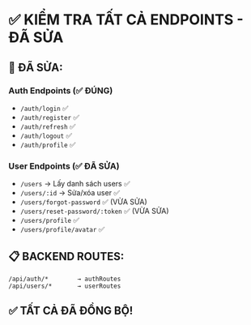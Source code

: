 # ✅ KIỂM TRA TẤT CẢ ENDPOINTS - ĐÃ SỬA

## 🔧 ĐÃ SỬA:

### Auth Endpoints (✅ ĐÚNG)
- `/auth/login` ✅
- `/auth/register` ✅  
- `/auth/refresh` ✅
- `/auth/logout` ✅
- `/auth/profile` ✅

### User Endpoints (✅ ĐÃ SỬA)
- `/users` → Lấy danh sách users ✅
- `/users/:id` → Sửa/xóa user ✅
- `/users/forgot-password` ✅ (VỪA SỬA)
- `/users/reset-password/:token` ✅ (VỪA SỬA)
- `/users/profile` ✅
- `/users/profile/avatar` ✅

## 📋 BACKEND ROUTES:

```
/api/auth/*        → authRoutes
/api/users/*       → userRoutes
```

## ✅ TẤT CẢ ĐÃ ĐỒNG BỘ!


